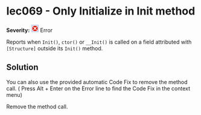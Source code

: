 # Iec069 - Only Initialize in Init method

**Severity:** ![Error](images/Error.png) Error

Reports when `Init()`, `ctor()` or `__Init()` is called on a field attributed with `[Structure]` outside its `Init()` method.

## Solution

You can also use the provided automatic Code Fix to remove the method call. ( Press Alt + Enter on the Error line to find the Code Fix in the context menu)

Remove the method call.